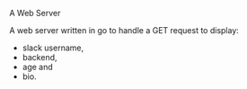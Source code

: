 A Web Server

A web server written in go to handle a GET request to display:
 - slack username,
 - backend,
 - age and
 - bio.
